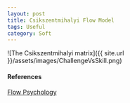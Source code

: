 ```yaml
---
layout: post
title: Csikszentmihalyi Flow Model
tags: Useful
category: Soft
---
```


![The Csikszentmihalyi matrix]({{ site.url }}/assets/images/ChallengeVsSkill.png)

#### References ####

[Flow Psychology](http://en.wikipedia.org/wiki/Flow_psychology)

